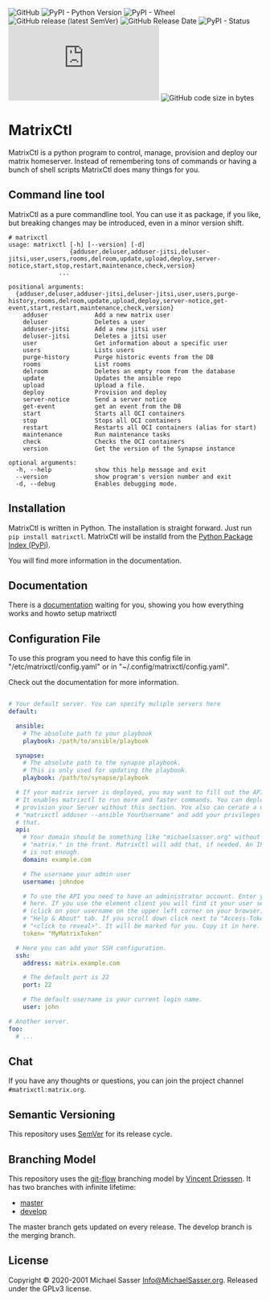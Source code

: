 ![GitHub](https://img.shields.io/github/license/MichaelSasser/matrixctl?style=flat-square)
![PyPI - Python Version](https://img.shields.io/pypi/pyversions/matrixctl?style=flat-square)
![PyPI - Wheel](https://img.shields.io/pypi/wheel/matrixctl?style=flat-square)
![GitHub release (latest SemVer)](https://img.shields.io/github/v/release/michaelsasser/matrixctl?style=flat-square)
![GitHub Release Date](https://img.shields.io/github/release-date/michaelsasser/matrixctl?style=flat-square)
![PyPI - Status](https://img.shields.io/pypi/status/matrixctl?style=flat-square)
![Matrix](https://img.shields.io/matrix/matrixctl:matrix.org?server_fqdn=matrix.org&style=flat-square)
![GitHub code size in bytes](https://img.shields.io/github/languages/code-size/michaelsasser/matrixctl?style=flat-square)

# MatrixCtl

MatrixCtl is a python program to control, manage, provision and deploy our
matrix homeserver. Instead of remembering tons of commands or having a bunch
of shell scripts MatrixCtl does many things for you.

## Command line tool

MatrixCtl as a pure commandline tool. You can use it as package, if you like,
but breaking changes may be introduced, even in a minor version shift.

```
# matrixctl
usage: matrixctl [-h] [--version] [-d]
                 {adduser,deluser,adduser-jitsi,deluser-jitsi,user,users,rooms,delroom,update,upload,deploy,server-notice,start,stop,restart,maintenance,check,version}
              ...

positional arguments:
  {adduser,deluser,adduser-jitsi,deluser-jitsi,user,users,purge-history,rooms,delroom,update,upload,deploy,server-notice,get-event,start,restart,maintenance,check,version}
    adduser             Add a new matrix user
    deluser             Deletes a user
    adduser-jitsi       Add a new jitsi user
    deluser-jitsi       Deletes a jitsi user
    user                Get information about a specific user
    users               Lists users
    purge-history       Purge historic events from the DB
    rooms               List rooms
    delroom             Deletes an empty room from the database
    update              Updates the ansible repo
    upload              Upload a file.
    deploy              Provision and deploy
    server-notice       Send a server notice
    get-event           get an event from the DB
    start               Starts all OCI containers
    stop                Stops all OCI containers
    restart             Restarts all OCI containers (alias for start)
    maintenance         Run maintenance tasks
    check               Checks the OCI containers
    version             Get the version of the Synapse instance

optional arguments:
  -h, --help            show this help message and exit
  --version             show program's version number and exit
  -d, --debug           Enables debugging mode.
```

## Installation

MatrixCtl is written in Python. The installation is straight forward. Just run ``pip install matrixctl``. MatrixCtl will be installd from the [Python Package Index (PyPi)](https://pypi.org/project/matrixctl/).

You will find more information in the documentation.

## Documentation

There is a [documentation](https://michaelsasser.github.io/matrixctl/index.html) waiting for you, showing you how everything works and howto setup matrixctl

## Configuration File

To use this program you need to have this config file in
"/etc/matrixctl/config.yaml" or in "~/.config/matrixctl/config.yaml".

Check out the documentation for more information.

```yaml

# Your default server. You can specify muliple servers here
default:

  ansible:
    # The absolute path to your playbook
    playbook: /path/to/ansible/playbook

  synapse:
    # The absolute path to the synapse playbook.
    # This is only used for updating the playbook.
    playbook: /path/to/synapse/playbook

  # If your matrix server is deployed, you may want to fill out the API section.
  # It enables matrixctl to run more and faster commands. You can deploy and
  # provision your Server without this section. You also can cerate a user with
  # "matrixctl adduser --ansible YourUsername" and add your privileges after
  # that.
  api:
    # Your domain should be something like "michaelsasser.org" without the
    # "matrix." in the front. MatrixCtl will add that, if needed. An IP-Address
    # is not enough.
    domain: example.com

    # The username your admin user
    username: johndoe

    # To use the API you need to have an administrator account. Enter your Token
    # here. If you use the element client you will find it your user settings
    # (click on your username on the upper left corner on your browser) in the
    # "Help & About" tab. If you scroll down click next to "Access-Token:" on
    # "<click to reveal>". It will be marked for you. Copy it in here.
    token= "MyMatrixToken"

  # Here you can add your SSH configuration.
  ssh:
    address: matrix.example.com

    # The default port is 22
    port: 22

    # The default username is your current login name.
    user: john

# Another server.
foo:
  # ...
```

## Chat

If you have any thoughts or questions, you can join the project channel ``#matrixctl:matrix.org``.

## Semantic Versioning

This repository uses [SemVer](https://semver.org/) for its release
cycle.

## Branching Model

This repository uses the
[git-flow](https://danielkummer.github.io/git-flow-cheatsheet/index.html)
branching model by [Vincent Driessen](https://nvie.com/about/).
It has two branches with infinite lifetime:

* [master](https://github.com/MichaelSasser/matrixctl/tree/master)
* [develop](https://github.com/MichaelSasser/matrixctl/tree/develop)

The master branch gets updated on every release. The develop branch is the
merging branch.

## License
Copyright &copy; 2020-2001 Michael Sasser <Info@MichaelSasser.org>.
Released under the GPLv3 license.
